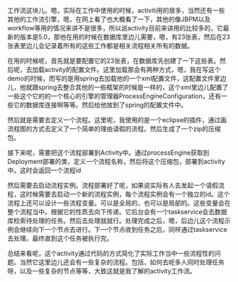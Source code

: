 工作流这块儿。嗯，实际在工作中使用的时候，activiti用的居多，当然还有一些其他的工作流引擎，嗯，在网上看了也大概看了一下，其他的像JBPM以及workflow等用的情况来讲不是很多，所以说activity目前来讲用的比较多的，它最新的版本是5.0，那他在用的时候在数据库里边儿需要，嗯，有23张表，然后在23张表里边儿会记录着所有的这些工作都是相关流程相关所有的数据。

在用的时候呢，首先就是要配置它的23张表，在数据库先创建了一下这些表。然后呢，去加载activity的配置文件。这里加载那会有两种方式，嗯，我在写这个demo的时候，而写的是用spring去加载他的一个xml配置文件，这配置文件里边儿，他就跟spring去整合其他的一些框架的时候是一样的，这个xml里边儿配置了一些这个它的的一个核心的引擎的管理器ProcessEngineConfiguration，还有一些它的数据库连接啊等等。然后给他放到了spring的配置文件中。

然后就是需要去定义一个流程。这里呢，我使用的是一个eclipse的插件，通过画流程图的方式去定义了一个简单的理由请假的流程。然后生成了一个zip的压缩包。

接下来呢，需要把这个流程部署到Activity中。通过processEngine获取到Deployment部署的类，定义一个流程名称，然后将这个压缩包，部署到activity中。这时会返回一个流程id

然后需要去启动流程实例。流程部署好了呢，如果说实际有人去发起一个请假流程，这时候需要去启动一个新的流程实例，每个流程实例会有一个独立的id。这个流程上还可以设计一些流程变量。可以是全局的，也可以是局部的。这些变量会在整个流程当中。根据它的性质去向下传递。它后台会有一个taskservice会去数据库检索待处理的任务。然后去处理就就行。处理完成之后，嗯，后边儿这个流程示例会继续向下一个节点去进行。下一个节点收到任务之后，同样通过taskservice去处理。最终直到这个任务被执行完。

总结来看呢，这个activity通过代码的方式简化了实际工作当中一些流程性的问题。当然它这里边儿还会有一些复杂的流程。包括，如何去呃多人同时处理任务呀，以及一些复杂的节点等等，大致这就是我了解的activity工作流。